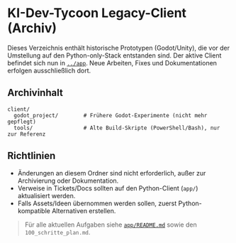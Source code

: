 # KI-Dev-Tycoon Legacy-Client (Archiv)

Dieses Verzeichnis enthält historische Prototypen (Godot/Unity), die vor der Umstellung auf den Python-only-Stack entstanden sind. Der aktive Client befindet sich nun in [`../app`](../app). Neue Arbeiten, Fixes und Dokumentationen erfolgen ausschließlich dort.

## Archivinhalt

```text
client/
  godot_project/        # Frühere Godot-Experimente (nicht mehr gepflegt)
  tools/                # Alte Build-Skripte (PowerShell/Bash), nur zur Referenz
```

## Richtlinien

- Änderungen an diesem Ordner sind nicht erforderlich, außer zur Archivierung oder Dokumentation.
- Verweise in Tickets/Docs sollten auf den Python-Client (`app/`) aktualisiert werden.
- Falls Assets/Ideen übernommen werden sollen, zuerst Python-kompatible Alternativen erstellen.

> Für alle aktuellen Aufgaben siehe [`app/README.md`](../app/README.md) sowie den `100_schritte_plan.md`.
